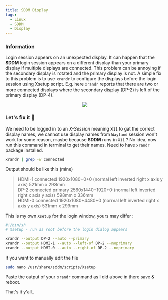```yaml
---
title: SDDM Display
tags:
  - Linux
  - SDDM
  - Display
---
```

### Information

Login session appears on an unexpected display. It can happen that the **SDDM** login session appears on a different display than your primary display if multiple displays are connected. This problem can be annoying if the secondary display is rotated and the primary display is not. A simple fix to this problem is to use `xrandr` to configure the displays before the login session using Xsetup script. E.g. here `xrandr` reports that there are two or more connected displays where the secondary display (DP-2) is left of the primary display (DP-4).

<p align="center">
    <img src="https://i.imgur.com/c6fj1u4.png">
</p>

### Let's fix it 🚀

We need to be logged in to an *X-Session* meaning `X11` to gat the correct display names, we cannot use display names from `Wayland` session won't work for some reason, maybe because **SDDM** runs in `X11` ? No idea, now run this command in terminal to get their names. Need to have `xrandr` package installed.

```Bash
xrandr | grep -w connected
```

Output should be like this (mine)

> HDMI-1 connected 1920x1080+0+0 (normal left inverted right x axis y axis) 521mm x 293mm <br />
  DP-2 connected primary 2560x1440+1920+0 (normal left inverted right x axis y axis) 598mm x 336mm <br />
  HDMI-0 connected 1920x1080+4480+0 (normal left inverted right x axis y axis) 531mm x 299mm

This is my own `Xsetup` for the login window, yours may differ :

```Bash
#!/bin/sh
# Xsetup - run as root before the login dialog appears

xrandr --output DP-2 --auto --primary
xrandr --output HDMI-1 --auto --left-of DP-2 --noprimary
xrandr --output HDMI-0 --auto --right-of DP-2 --noprimary
```

If you want to manually edit the file

```Bash
sudo nano /usr/share/sddm/scripts/Xsetup
```

Paste the output of your `xrandr` command as I did above in there save & reboot.

That's it y'all..
